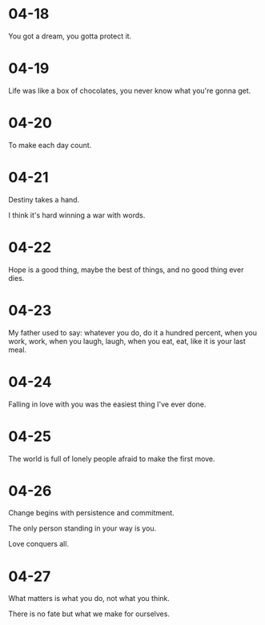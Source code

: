 # 04-18

You got a dream, you gotta protect it.

# 04-19

Life was like a box of chocolates, you never know  what you're gonna get.

# 04-20

To make each day count.

# 04-21

Destiny takes a hand.

I think it's hard winning a war with words.

# 04-22

Hope is a good thing, maybe the best of things, and no good thing ever dies.

# 04-23

My father used to say: whatever you do, do it a hundred percent, when you work, work, when you laugh, laugh, when you eat, eat, like it is your last meal.

# 04-24

Falling in love with you was the easiest thing I've ever done.

# 04-25

The world is full of lonely people afraid to make the first move.

# 04-26

Change begins with persistence and commitment.

The only person standing in your way is you.

Love conquers all.

# 04-27

What matters is what you do, not what you think.

There is no fate but what we make for ourselves.